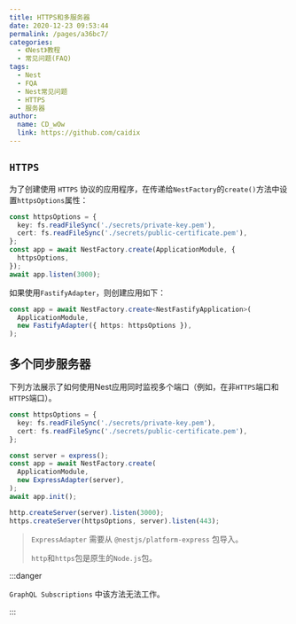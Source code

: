 ```yaml
---
title: HTTPS和多服务器
date: 2020-12-23 09:53:44
permalink: /pages/a36bc7/
categories:
  - 《Nest》教程
  - 常见问题(FAQ)
tags:
  - Nest
  - FQA
  - Nest常见问题
  - HTTPS
  - 服务器
author: 
  name: CD_wOw
  link: https://github.com/caidix
---
```


## `HTTPS`

为了创建使用 `HTTPS` 协议的应用程序，在传递给`NestFactory`的`create()`方法中设置`httpsOptions`属性：

```typescript
const httpsOptions = {
  key: fs.readFileSync('./secrets/private-key.pem'),
  cert: fs.readFileSync('./secrets/public-certificate.pem'),
};
const app = await NestFactory.create(ApplicationModule, {
  httpsOptions,
});
await app.listen(3000);
```

如果使用`FastifyAdapter`，则创建应用如下：

```typescript
const app = await NestFactory.create<NestFastifyApplication>(
  ApplicationModule,
  new FastifyAdapter({ https: httpsOptions }),
);
```

## 多个同步服务器

下列方法展示了如何使用Nest应用同时监视多个端口（例如，在非`HTTPS`端口和`HTTPS`端口）。

```typescript
const httpsOptions = {
  key: fs.readFileSync('./secrets/private-key.pem'),
  cert: fs.readFileSync('./secrets/public-certificate.pem'),
};

const server = express();
const app = await NestFactory.create(
  ApplicationModule,
  new ExpressAdapter(server),
);
await app.init();

http.createServer(server).listen(3000);
https.createServer(httpsOptions, server).listen(443);
```

> `ExpressAdapter` 需要从 `@nestjs/platform-express` 包导入。
>
> `http`和`https`包是原生的`Node.js`包。

:::danger

`GraphQL Subscriptions` 中该方法无法工作。

:::